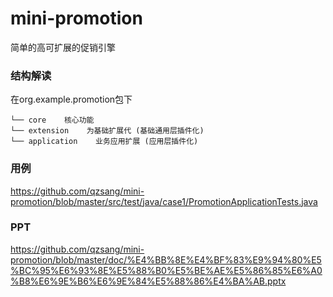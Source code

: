 # mini-promotion
简单的高可扩展的促销引擎

### 结构解读
在org.example.promotion包下
```
└── core    核心功能
└── extension    为基础扩展代 (基础通用层插件化)
└── application    业务应用扩展 (应用层插件化)
```

### 用例
https://github.com/qzsang/mini-promotion/blob/master/src/test/java/case1/PromotionApplicationTests.java

### PPT
https://github.com/qzsang/mini-promotion/blob/master/doc/%E4%BB%8E%E4%BF%83%E9%94%80%E5%BC%95%E6%93%8E%E5%88%B0%E5%BE%AE%E5%86%85%E6%A0%B8%E6%9E%B6%E6%9E%84%E5%88%86%E4%BA%AB.pptx
